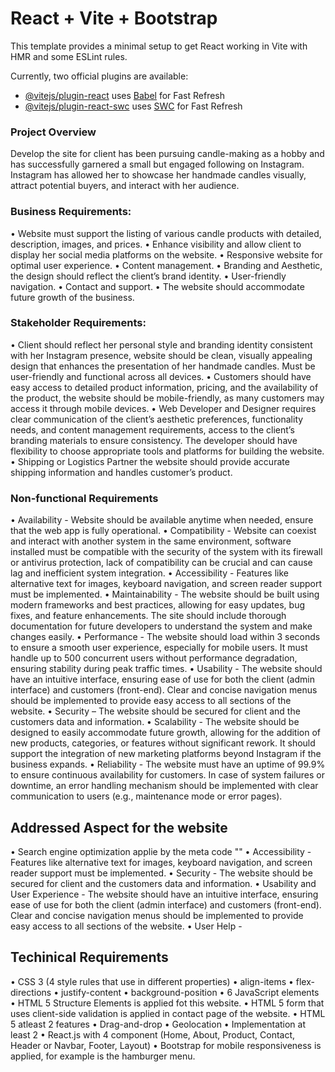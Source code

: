 # React + Vite + Bootstrap

This template provides a minimal setup to get React working in Vite with HMR and some ESLint rules.

Currently, two official plugins are available:

- [@vitejs/plugin-react](https://github.com/vitejs/vite-plugin-react/blob/main/packages/plugin-react/README.md) uses [Babel](https://babeljs.io/) for Fast Refresh
- [@vitejs/plugin-react-swc](https://github.com/vitejs/vite-plugin-react-swc) uses [SWC](https://swc.rs/) for Fast Refresh

### Project Overview

Develop the site for client has been pursuing candle-making as a hobby and has successfully garnered a small but engaged following on Instagram. Instagram has allowed her to showcase her handmade candles visually, attract potential buyers, and interact with her audience.

### Business Requirements:

• Website must support the listing of various candle products with detailed, description, images, and prices.
• Enhance visibility and allow client to display her social media platforms on the website.
• Responsive website for optimal user experience.
• Content management.
• Branding and Aesthetic, the design should reflect the client’s brand identity.
• User-friendly navigation.
• Contact and support.
• The website should accommodate future growth of the business.

### Stakeholder Requirements:

• Client should reflect her personal style and branding identity consistent with her Instagram presence, website should be clean, visually appealing design that enhances the presentation of her handmade candles. Must be user-friendly and functional across all devices.
• Customers should have easy access to detailed product information, pricing, and the availability of the product, the website should be mobile-friendly, as many customers may access it through mobile devices.
• Web Developer and Designer requires clear communication of the client’s aesthetic preferences, functionality needs, and content management requirements, access to the client’s branding materials to ensure consistency. The developer should have flexibility to choose appropriate tools and platforms for building the website.
• Shipping or Logistics Partner the website should provide accurate shipping information and handles customer’s product.

### Non-functional Requirements

• Availability - Website should be available anytime when needed, ensure that the web app is fully operational.
• Compatibility - Website can coexist and interact with another system in the same environment, software installed must be compatible with the security of the system with its firewall or antivirus protection, lack of compatibility can be crucial and can cause lag and inefficient system integration.
• Accessibility - Features like alternative text for images, keyboard navigation, and screen reader support must be implemented.
• Maintainability - The website should be built using modern frameworks and best practices, allowing for easy updates, bug fixes, and feature enhancements. The site should include thorough documentation for future developers to understand the system and make changes easily.
• Performance - The website should load within 3 seconds to ensure a smooth user experience, especially for mobile users. It must handle up to 500 concurrent users without performance degradation, ensuring stability during peak traffic times.
• Usability - The website should have an intuitive interface, ensuring ease of use for both the client (admin interface) and customers (front-end). Clear and concise navigation menus should be implemented to provide easy access to all sections of the website.
• Security – The website should be secured for client and the customers data and information.
• Scalability - The website should be designed to easily accommodate future growth, allowing for the addition of new products, categories, or features without significant rework. It should support the integration of new marketing platforms beyond Instagram if the business expands.
• Reliability - The website must have an uptime of 99.9% to ensure continuous availability for customers. In case of system failures or downtime, an error handling mechanism should be implemented with clear communication to users (e.g., maintenance mode or error pages).


## Addressed Aspect for the website

• Search engine optimization applie by the meta code "<meta name="keywords" contect="Candle, Gift, Personalised Candle" />"
• Accessibility - Features like alternative text for images, keyboard navigation, and screen reader support must be implemented.
• Security - The website should be secured for client and the customers data and information.
• Usability and User Experience - The website should have an intuitive interface, ensuring ease of use for both the client (admin interface) and customers (front-end). Clear and concise navigation menus should be implemented to provide easy access to all sections of the website.
• User Help - 

## Techinical Requirements

• CSS 3 (4 style rules that use in different properties)
    • align-items
    • flex-directions
    • justify-content
    • background-position
• 6 JavaScript elements
• HTML 5 Structure Elements is applied fot this website.
• HTML 5 form that uses client-side validation is applied in contact page of the website.
• HTML 5 atleast 2 features
    • Drag-and-drop
    • Geolocation
• Implementation at least 2
    • React.js with 4 component (Home, About, Product, Contact, Header or Navbar, Footer, Layout)
    • Bootstrap for mobile responsiveness is applied, for example is the hamburger menu.
